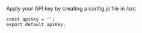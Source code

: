 Apply your API key by creating a config.js file in /src

```
const apiKey = '';
export default apiKey;
```